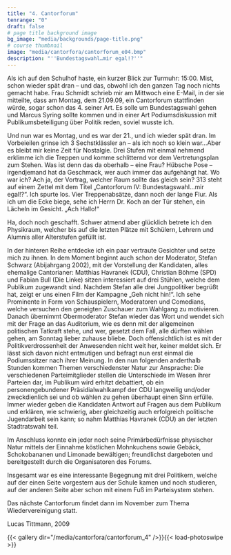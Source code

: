 ```yaml
---
title: "4. Cantorforum"
tenrange: "0"
draft: false
# page title background image
bg_image: "media/backgrounds/page-title.png"
# course thumbnail
image: "media/cantorfora/cantorforum_e04.bmp"
description: "''Bundestagswahl…mir egal!?''"
---
```


Als ich auf den Schulhof haste, ein kurzer Blick zur Turmuhr: 15:00. Mist, schon wieder spät dran – und das, obwohl ich den ganzen Tag noch nichts gemacht habe. Frau Schmidt schrieb mir am Mittwoch eine E-Mail, in der sie mitteilte, dass am Montag, dem 21.09.09, ein Cantorforum stattfinden würde, sogar schon das 4. seiner Art. Es solle um Bundestagswahl gehen und Marcus Syring sollte kommen und in einer Art Podiumsdiskussion mit Publikumsbeteiligung über Politik reden, soviel wusste ich.

Und nun war es Montag, und es war der 21., und ich wieder spät dran. Im Vorbeieilen grinse ich 3 Sechstklässler an – als ich noch so klein war…Aber es bleibt mir keine Zeit für Nostalgie. Drei Stufen mit einmal nehmend erklimme ich die Treppen und komme schlitternd vor dem Vertretungsplan zum Stehen. Was ist denn das da oberhalb – eine Frau? Hübsche Pose – irgendjemand hat da Geschmack, wer auch immer das aufgehängt hat. Wo war ich? Ach ja, der Vortrag, welcher Raum sollte das gleich sein? 313 steht auf einem Zettel mit dem Titel „Cantorforum IV: Bundestagswahl…mir egal!?“. Ich spurte los. Vier Treppenabsätze, dann noch der lange Flur. Als ich um die Ecke biege, sehe ich Herrn Dr. Koch an der Tür stehen, ein Lächeln im Gesicht. „Ach Hallo!“

Ha, doch noch geschafft. Schwer atmend aber glücklich betrete ich den Physikraum, welcher bis auf die letzten Plätze mit Schülern, Lehrern und Alumnis aller Alterstufen gefüllt ist.

In der hinteren Reihe entdecke ich ein paar vertraute Gesichter und setze mich zu ihnen. In dem Moment beginnt auch schon der Moderator, Stefan Schwarz (Abijahrgang 2002), mit der Vorstellung der Kandidaten, alles ehemalige Cantorianer: Matthias Havranek (CDU), Christian Böhme (SPD) und Fabian Bull (Die Linke) sitzen interessiert auf drei Stühlen, welche dem Publikum zugewandt sind. Nachdem Stefan alle drei Jungpolitiker begrüßt hat, zeigt er uns einen Film der Kampagne „Geh nicht hin!“. Ich sehe Prominente in Form von Schauspielern, Moderatoren und Comedians, welche versuchen den geneigten Zuschauer zum Wahlgang zu motivieren. Danach übernimmt Obermoderator Stefan wieder das Wort und wendet sich mit der Frage an das Auditorium, wie es denn mit der allgemeinen politischen Tatkraft stehe, und wer, gesetzt dem Fall, alle dürften wählen gehen, am Sonntag lieber zuhause bliebe. Doch offensichtlich ist es mit der Politikverdrossenheit der Anwesenden nicht weit her, keiner meldet sich. Er lässt sich davon nicht entmutigen und befragt nun erst einmal die Podiumssitzer nach ihrer Meinung.
In den nun folgenden anderthalb Stunden kommen Themen verschiedenster Natur zur Ansprache: Die verschiedenen Parteimitglieder stellen die Unterschiede im Wesen ihrer Parteien dar, im Publikum wird erhitzt debattiert, ob ein personengebundener Präsidialwahlkampf der CDU langweilig und/oder zweckdienlich sei und ob wählen zu gehen überhaupt einen Sinn erfülle. Immer wieder geben die Kandidaten Antwort auf Fragen aus dem Publikum und erklären, wie schwierig, aber gleichzeitig auch erfolgreich politische Jugendarbeit sein kann; so nahm Matthias Havranek (CDU) an der letzten Stadtratswahl teil.

Im Anschluss konnte ein jeder noch seine Primärbedürfnisse physischer Natur mittels der Einnahme köstlichen Mohnkuchens sowie Gebäck, Schokobananen und Limonade bewältigen; freundlichst dargeboten und bereitgestellt durch die Organisatoren des Forums.

Insgesamt war es eine interessante Begegnung mit drei Politikern, welche auf der einen Seite vorgestern aus der Schule kamen und noch studieren, auf der anderen Seite aber schon mit einem Fuß im Parteisystem stehen.

Das nächste Cantorforum findet dann im November zum Thema Wiedervereinigung statt.

Lucas Tittmann, 2009

{{< gallery dir="/media/cantorfora/cantorforum_4" />}}{{< load-photoswipe >}}
